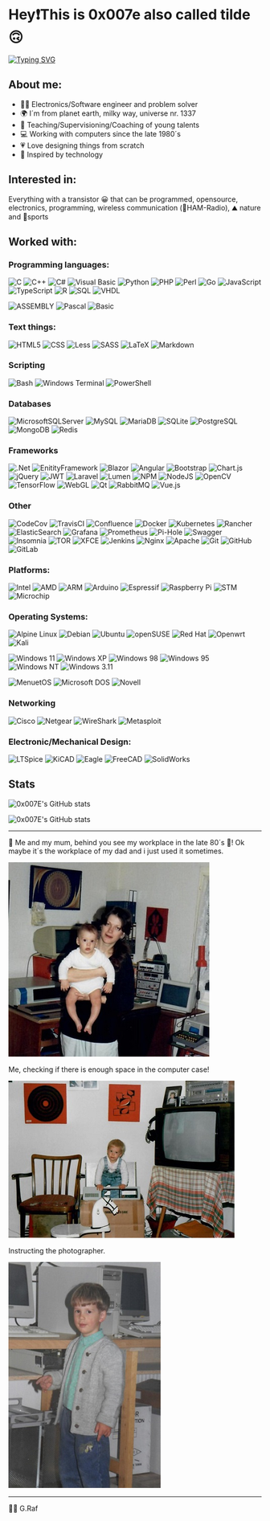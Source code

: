 # Hey❗This is 0x007e also called tilde 🙃

[![Typing SVG](https://readme-typing-svg.herokuapp.com?font=Lucida+Console&duration=2500&pause=500&center=true&vCenter=true&multiline=true&width=500&height=100&lines=Electronics+and+programming;illusionist+%2F+magican+%2F+wizard;developer+%2F+teacher+%2F+supervisor)](https://git.io/typing-svg)

## About me:
* 👨‍💻 Electronics/Software engineer and problem solver
* 🌍 I´m from planet earth, milky way, universe nr. 1337 
* 🏫 Teaching/Supervisioning/Coaching of young talents
* 💻 Working with computers since the late 1980´s
* 💗 Love designing things from scratch
* 🔮 Inspired by technology

## Interested in:

Everything with a transistor 😀 that can be programmed, opensource, electronics, programming, wireless communication (📶HAM-Radio), ⛰ nature and 🧗sports

## Worked with:
### Programming languages:
  ![C](https://img.shields.io/badge/c-%2300599C.svg?style=for-the-badge&logo=c&logoColor=white)
  ![C++](https://img.shields.io/badge/c++-%2300599C.svg?style=for-the-badge&logo=c%2B%2B&logoColor=white)
  ![C#](https://img.shields.io/badge/c%23-%23239120.svg?style=for-the-badge&logo=c-sharp&logoColor=white)
  ![Visual Basic](https://img.shields.io/badge/visual%20basic-239120?style=for-the-badge&logo=visual%20basic&logoColor=ffdd54)
  ![Python](https://img.shields.io/badge/python-3670A0?style=for-the-badge&logo=python&logoColor=ffdd54)
  ![PHP](https://img.shields.io/badge/php-%23777BB4.svg?style=for-the-badge&logo=php&logoColor=white)
  ![Perl](https://img.shields.io/badge/perl-%2339457E.svg?style=for-the-badge&logo=perl&logoColor=white)
  ![Go](https://img.shields.io/badge/go-%2300ADD8.svg?style=for-the-badge&logo=go&logoColor=white)
  ![JavaScript](https://img.shields.io/badge/javascript-%23323330.svg?style=for-the-badge&logo=javascript&logoColor=%23F7DF1E)
  ![TypeScript](https://img.shields.io/badge/typescript-%23007ACC.svg?style=for-the-badge&logo=typescript&logoColor=white)
  ![R](https://img.shields.io/badge/r-%232369ba.svg?style=for-the-badge&logo=r&logoColor=white)
  ![SQL](https://img.shields.io/badge/sql-%23f7ac00.svg?style=for-the-badge&logo=sql&logoColor=white)
  ![VHDL](https://img.shields.io/badge/vhdl-636363?style=for-the-badge&logo=vhdl&logoColor=ffdd54)

  ![ASSEMBLY](https://img.shields.io/badge/assembly-24324a?style=for-the-badge&logo=assembly&logoColor=ffdd54)
  ![Pascal](https://img.shields.io/badge/pascal-f7f700?style=for-the-badge&logo=pascal&logoColor=ffdd54)
  ![Basic](https://img.shields.io/badge/(Q)basic-0000a5?style=for-the-badge&logo=qbasic&logoColor=ffdd54)

### Text things:
  ![HTML5](https://img.shields.io/badge/html5-%23E34F26.svg?style=for-the-badge&logo=html5&logoColor=white)
  ![CSS](https://img.shields.io/badge/css-48B0F1.svg?style=for-the-badge&logo=css&logoColor=white)
  ![Less](https://img.shields.io/badge/less-2B4C80?style=for-the-badge&logo=less&logoColor=white)
  ![SASS](https://img.shields.io/badge/SASS-hotpink.svg?style=for-the-badge&logo=SASS&logoColor=white)
  ![LaTeX](https://img.shields.io/badge/latex-%23008080.svg?style=for-the-badge&logo=latex&logoColor=white)
  ![Markdown](https://img.shields.io/badge/markdown-%23000000.svg?style=for-the-badge&logo=markdown&logoColor=white)

### Scripting

  ![Bash](https://img.shields.io/badge/bash-%23121011.svg?style=for-the-badge&logo=gnu-bash&logoColor=white)
  ![Windows Terminal](https://img.shields.io/badge/Windows%20Terminal-%234D4D4D.svg?style=for-the-badge&logo=windows-terminal&logoColor=white)
  ![PowerShell](https://img.shields.io/badge/PowerShell-%235391FE.svg?style=for-the-badge&logo=powershell&logoColor=white)

### Databases
  ![MicrosoftSQLServer](https://img.shields.io/badge/Microsoft%20SQL%20Sever-CC2927?style=for-the-badge&logo=microsoft%20sql%20server&logoColor=white)
  ![MySQL](https://img.shields.io/badge/mysql-00718b.svg?style=for-the-badge&logo=mysql&logoColor=white)
  ![MariaDB](https://img.shields.io/badge/mariadb-00f.svg?style=for-the-badge&logo=mariadb&logoColor=white)
  ![SQLite](https://img.shields.io/badge/sqlite-07405e.svg?style=for-the-badge&logo=sqlite&logoColor=white)
  ![PostgreSQL](https://img.shields.io/badge/postgre_sql-31648c.svg?style=for-the-badge&logo=postgresql&logoColor=white)
  ![MongoDB](https://img.shields.io/badge/mongodb-07ac4f.svg?style=for-the-badge&logo=mongodb&logoColor=white)
  ![Redis](https://img.shields.io/badge/redis-c02e2a.svg?style=for-the-badge&logo=redis&logoColor=white)

### Frameworks
  ![.Net](https://img.shields.io/badge/.NET-5C2D91?style=for-the-badge&logo=.net&logoColor=white)
  ![EnitityFramework](https://img.shields.io/badge/entityframework-5C2D91?style=for-the-badge&logo=entityframework&logoColor=white)
  ![Blazor](https://img.shields.io/badge/blazor-%235C2D91.svg?style=for-the-badge&logo=blazor&logoColor=white)
  ![Angular](https://img.shields.io/badge/angular-%23DD0031.svg?style=for-the-badge&logo=angular&logoColor=white)
  ![Bootstrap](https://img.shields.io/badge/bootstrap-%238511FA.svg?style=for-the-badge&logo=bootstrap&logoColor=white)
  ![Chart.js](https://img.shields.io/badge/chart.js-F5788D.svg?style=for-the-badge&logo=chart.js&logoColor=white)
  ![jQuery](https://img.shields.io/badge/jquery-%230769AD.svg?style=for-the-badge&logo=jquery&logoColor=white)
  ![JWT](https://img.shields.io/badge/JWT-black?style=for-the-badge&logo=JSON%20web%20tokens)
  ![Laravel](https://img.shields.io/badge/laravel-%23FF2D20.svg?style=for-the-badge&logo=laravel&logoColor=white)
  ![Lumen](https://img.shields.io/badge/lumen-%23FF2D20.svg?style=for-the-badge&logo=lumen&logoColor=white)
  ![NPM](https://img.shields.io/badge/NPM-%23CB3837.svg?style=for-the-badge&logo=npm&logoColor=white)
  ![NodeJS](https://img.shields.io/badge/node.js-6DA55F?style=for-the-badge&logo=node.js&logoColor=white)
  ![OpenCV](https://img.shields.io/badge/opencv-%23white.svg?style=for-the-badge&logo=opencv&logoColor=white)
  ![TensorFlow](https://img.shields.io/badge/TensorFlow-%23FF6F00.svg?style=for-the-badge&logo=TensorFlow&logoColor=white)
  ![WebGL](https://img.shields.io/badge/WebGL-990000?logo=webgl&logoColor=white&style=for-the-badge)
  ![Qt](https://img.shields.io/badge/Qt-%23217346.svg?style=for-the-badge&logo=Qt&logoColor=white)
  ![RabbitMQ](https://img.shields.io/badge/Rabbitmq-FF6600?style=for-the-badge&logo=rabbitmq&logoColor=white)
  ![Vue.js](https://img.shields.io/badge/vuejs-%2335495e.svg?style=for-the-badge&logo=vuedotjs&logoColor=%234FC08D)

### Other
  ![CodeCov](https://img.shields.io/badge/codecov-%23ff0077.svg?style=for-the-badge&logo=codecov&logoColor=white)
  ![TravisCI](https://img.shields.io/badge/travis%20ci-%232B2F33.svg?style=for-the-badge&logo=travis&logoColor=white)
  ![Confluence](https://img.shields.io/badge/confluence-%23172BF4.svg?style=for-the-badge&logo=confluence&logoColor=white)
  ![Docker](https://img.shields.io/badge/docker-%230db7ed.svg?style=for-the-badge&logo=docker&logoColor=white)
  ![Kubernetes](https://img.shields.io/badge/kubernetes-%23326ce5.svg?style=for-the-badge&logo=kubernetes&logoColor=white)
  ![Rancher](https://img.shields.io/badge/rancher-%230075A8.svg?style=for-the-badge&logo=rancher&logoColor=white)
  ![ElasticSearch](https://img.shields.io/badge/-ElasticSearch-005571?style=for-the-badge&logo=elasticsearch)
  ![Grafana](https://img.shields.io/badge/grafana-%23F46800.svg?style=for-the-badge&logo=grafana&logoColor=white)
  ![Prometheus](https://img.shields.io/badge/Prometheus-E6522C?style=for-the-badge&logo=Prometheus&logoColor=white)
  ![Pi-Hole](https://img.shields.io/badge/pihole-%2396060C.svg?style=for-the-badge&logo=pi-hole&logoColor=white)
  ![Swagger](https://img.shields.io/badge/-Swagger-%23Clojure?style=for-the-badge&logo=swagger&logoColor=white)
  ![Insomnia](https://img.shields.io/badge/Insomnia-black?style=for-the-badge&logo=insomnia&logoColor=5849BE)
  ![TOR](https://img.shields.io/badge/tor-%237E4798.svg?style=for-the-badge&logo=tor-project&logoColor=white)
  ![XFCE](https://img.shields.io/badge/XFCE-%232284F2.svg?style=for-the-badge&logo=xfce&logoColor=white)
  ![Jenkins](https://img.shields.io/badge/jenkins-%232C5263.svg?style=for-the-badge&logo=jenkins&logoColor=white)
  ![Nginx](https://img.shields.io/badge/nginx-%23009639.svg?style=for-the-badge&logo=nginx&logoColor=white)
  ![Apache](https://img.shields.io/badge/apache-%23D42029.svg?style=for-the-badge&logo=apache&logoColor=white)
  ![Git](https://img.shields.io/badge/git-%23F05033.svg?style=for-the-badge&logo=git&logoColor=white)
  ![GitHub](https://img.shields.io/badge/github-%23121011.svg?style=for-the-badge&logo=github&logoColor=white)
  ![GitLab](https://img.shields.io/badge/gitlab-%23181717.svg?style=for-the-badge&logo=gitlab&logoColor=white)


### Platforms:
  ![Intel](https://img.shields.io/badge/-intel-0065a5?style=for-the-badge&logo=intel&logoColor=white)
  ![AMD](https://img.shields.io/badge/-amd-000000?style=for-the-badge&logo=amd&logoColor=white)
  ![ARM](https://img.shields.io/badge/-arm-008bb8?style=for-the-badge&logo=arm&logoColor=white)
  ![Arduino](https://img.shields.io/badge/-Arduino-00979D?style=for-the-badge&logo=Arduino&logoColor=white)
  ![Espressif](https://img.shields.io/badge/espressif-E7352C.svg?style=for-the-badge&logo=espressif&logoColor=white)
  ![Raspberry Pi](https://img.shields.io/badge/-RaspberryPi-C51A4A?style=for-the-badge&logo=Raspberry-Pi)
  ![STM](https://img.shields.io/badge/-stm-3aaedf?style=for-the-badge&logo=stmicroelectronics&logoColor=white)
  ![Microchip](https://img.shields.io/badge/-microchip-ee2e2b?style=for-the-badge&logo=microchip&logoColor=white)

### Operating Systems:
  ![Alpine Linux](https://img.shields.io/badge/Alpine_Linux-%230D597F.svg?style=for-the-badge&logo=alpine-linux&logoColor=white)
  ![Debian](https://img.shields.io/badge/Debian-D70A53?style=for-the-badge&logo=debian&logoColor=white)
  ![Ubuntu](https://img.shields.io/badge/Ubuntu-E95420?style=for-the-badge&logo=ubuntu&logoColor=white)
  ![openSUSE](https://img.shields.io/badge/openSUSE-%2364B345?style=for-the-badge&logo=openSUSE&logoColor=white)
  ![Red Hat](https://img.shields.io/badge/Red%20Hat-EE0000?style=for-the-badge&logo=redhat&logoColor=white)
  ![Openwrt](https://img.shields.io/badge/OpenWRT-00B5E2?style=for-the-badge&logo=OpenWrt&logoColor=white)
  ![Kali](https://img.shields.io/badge/Kali_LiNUX-2571f2?style=for-the-badge&logo=kalilinux&logoColor=white)

  ![Windows 11](https://img.shields.io/badge/Windows%2011-%230079d5.svg?style=for-the-badge&logo=Windows%2011&logoColor=white)
  ![Windows XP](https://img.shields.io/badge/Windows%20xp-003399?style=for-the-badge&logo=windowsxp&logoColor=white)
  ![Windows 98](https://img.shields.io/badge/Windows%2098-008484?style=for-the-badge&logo=windows95&logoColor=white)
  ![Windows 95](https://img.shields.io/badge/Windows%2095-008484?style=for-the-badge&logo=windows95&logoColor=white)
  ![Windows NT](https://img.shields.io/badge/Windows%20NT-008484?style=for-the-badge&logo=windows95&logoColor=white)
  ![Windows 3.11](https://img.shields.io/badge/Windows%203.11-38a3c3?style=for-the-badge&logo=windows95&logoColor=white)

  ![MenuetOS](https://img.shields.io/badge/MenuetOS-000000?style=for-the-badge&logo=menuetos&logoColor=white)
  ![Microsoft DOS](https://img.shields.io/badge/DOS%206.0-000000?style=for-the-badge&logo=windowsxp&logoColor=white)
  ![Novell](https://img.shields.io/badge/novell%20Netware-E61b23?style=for-the-badge&logo=novell&logoColor=white)

### Networking
  ![Cisco](https://img.shields.io/badge/cisco-%2300b6e3.svg?style=for-the-badge&logo=cisco&logoColor=black)
  ![Netgear](https://img.shields.io/badge/netgear-%23680e85.svg?style=for-the-badge&logo=netgear&logoColor=black)
  ![WireShark](https://img.shields.io/badge/wireshark-%23275f9d.svg?style=for-the-badge&logo=wireshark&logoColor=black)
  ![Metasploit](https://img.shields.io/badge/metasploit-%230d74b3.svg?style=for-the-badge&logo=metasploit&logoColor=black)

### Electronic/Mechanical Design:
  ![LTSpice](https://img.shields.io/badge/ltspice-86022d.svg?style=for-the-badge&logo=ltspice&logoColor=white)
  ![KiCAD](https://img.shields.io/badge/kicad-%233146b0.svg?style=for-the-badge&logo=kicad&logoColor=white)
  ![Eagle](https://img.shields.io/badge/eagle-%23d67b26.svg?style=for-the-badge&logo=eagle&logoColor=white)
  ![FreeCAD](https://img.shields.io/badge/freecad-%23f52106.svg?style=for-the-badge&logo=freecad&logoColor=white)
  ![SolidWorks](https://img.shields.io/badge/solidworks-%23d62b00.svg?style=for-the-badge&logo=solidworks&logoColor=white)

## Stats
  ![0x007E's GitHub stats](https://github-readme-stats-git-masterorgs-github-readme-stats-team.vercel.app/api?username=0x007E&include_orgs=true&show_icons=true&theme=transparent&locale=en)

  ![0x007E's GitHub stats](https://github-readme-stats-git-masterorgs-github-readme-stats-team.vercel.app/api/top-langs/?username=0x007E&include_orgs=true&show_icons=true&theme=transparent&locale=en&exclude_repo=lixie)

---
🧮 Me and my mum, behind you see my workplace in the late 80´s 💾! Ok maybe it´s the workplace of my dad and i just used it sometimes.

![The small one](my-workplace.jpg)

Me, checking if there is enough space in the computer case!

![The small one](me.jpg)

Instructing the photographer.

![The small one](instruct.jpg)

---

🤙🖖 G.Raf
